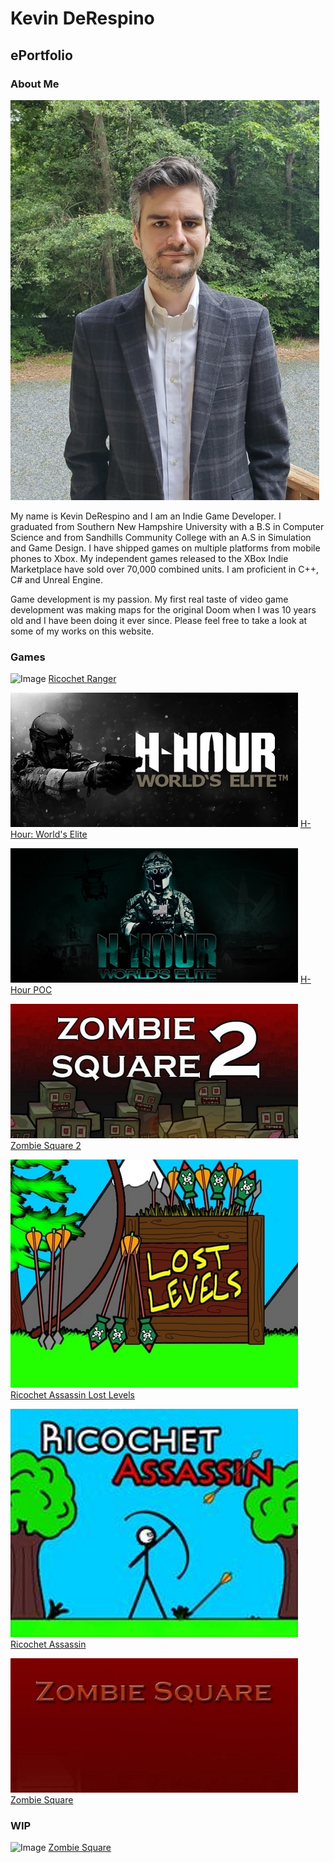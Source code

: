 # Kevin DeRespino
## ePortfolio

### About Me

![Image](images/TitleImages/KevinDeRespino.jpg)

My name is Kevin DeRespino and I am an Indie Game Developer. I graduated from Southern New Hampshire University with a B.S in Computer Science and from Sandhills Community College with an A.S in Simulation and Game Design. I have shipped games on multiple platforms from mobile phones to Xbox. My independent games released to the XBox Indie Marketplace have sold over 70,000 combined units. I am proficient in C++, C# and Unreal Engine.

Game development is my passion. My first real taste of video game development was making maps for the original Doom when I was 10 years old and I have been doing it ever since. Please feel free to take a look at some of my works on this website.

  

### Games

![Image](images/TitleImages/RicochetRanger_LinkImage.jpg)
[Ricochet Ranger](https://kevinderespino.github.io/ricochetranger)

![Image](images/TitleImages/HHour_TitleImage.jpg)
[H-Hour: World's Elite](https://kevinderespino.github.io/hhour)

![Image](images/TitleImages/HHourPOC_TitleImage.jpg)
[H-Hour POC](https://kevinderespino.github.io/hhourpoc)

![Image](images/TitleImages/ZombieSquare2_TitleImage.jpg)
[Zombie Square 2](https://kevinderespino.github.io/zombiesquare2)

![Image](images/TitleImages/RALL_TitleImage.jpg)
[Ricochet Assassin Lost Levels](https://kevinderespino.github.io/ricochetassassinll)

![Image](images/TitleImages/RA_TitleImage.jpg)
[Ricochet Assassin](https://kevinderespino.github.io/ricochetassassin)

![Image](images/TitleImages/ZombieSquare_TitleImage.jpg)
[Zombie Square](https://kevinderespino.github.io/zombiesquare)

### WIP

![Image](images/TitleImages/MagicGame_TitleImage.jpg)
[Zombie Square](https://kevinderespino.github.io/magicgameproject)


